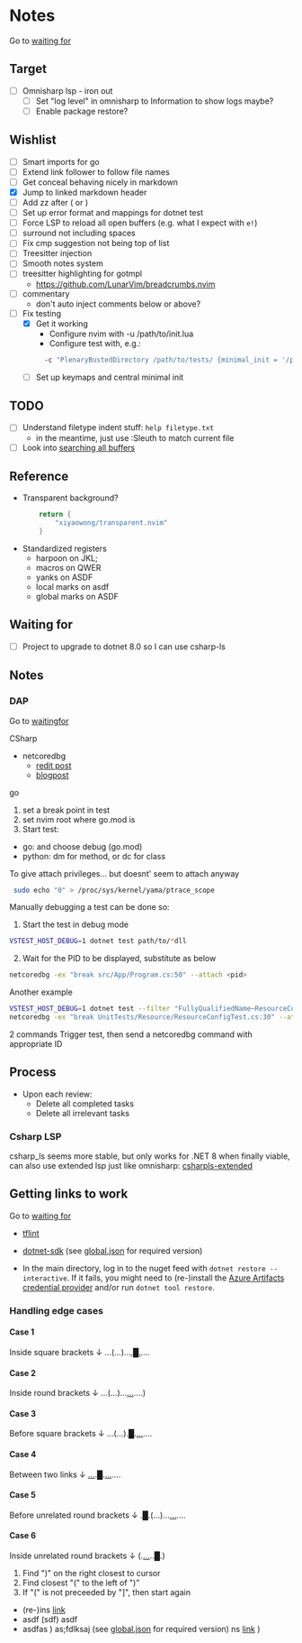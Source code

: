 # Notes

Go to [waiting for](#waiting-for)

## Target

- [ ] Omnisharp lsp - iron out
  - [ ] Set "log level" in omnisharp to Information to show logs maybe?
  - [ ] Enable package restore?

## Wishlist

- [ ] Smart imports for go
- [ ] Extend link follower to follow file names
- [ ] Get conceal behaving nicely in markdown
- [x] Jump to linked markdown header
- [ ] Add zz after ( or )
- [ ] Set up error format and mappings for dotnet test
- [ ] Force LSP to reload all open buffers (e.g. what I expect with `e!`)
- [ ] surround not including spaces
- [ ] Fix cmp suggestion not being top of list
- [ ] Treesitter injection
- [ ] Smooth notes system
- [ ] treesitter highlighting for gotmpl
  - https://github.com/LunarVim/breadcrumbs.nvim
- [ ] commentary
  - don't auto inject comments below or above?
- [ ] Fix testing
  - [x] Get it working
    - Configure nvim with -u /path/to/init.lua
    - Configure test with, e.g.:
    ```bash
      -c "PlenaryBustedDirectory /path/to/tests/ {minimal_init = '/path/to/init.lua'}"
    ```
  - [ ] Set up keymaps and central minimal init

## TODO
- [ ] Understand filetype indent stuff: `help filetype.txt`
  - in the meantime, just use :Sleuth to match current file
- [ ] Look into [searching all buffers](https://stackoverflow.com/questions/2450887/vim-searching-through-all-existing-buffers)

## Reference
- Transparent background?
  ```lua
      return {
          "xiyaowong/transparent.nvim"
      }
  ```
- Standardized registers
  - harpoon on <meta> JKL;
  - macros on QWER
  - yanks on ASDF
  - local marks on asdf
  - global marks on ASDF

## Waiting for

- [ ] Project to upgrade to dotnet 8.0 so I can use csharp-ls

## Notes

### DAP

Go to [waitingfor](#waiting-for)

CSharp
- netcoredbg
  - [redit post](https://www.reddit.com/r/csharp/comments/15ktebq/debugging_with_netcoredbg_in_neovim/)
  - [blogpost](https://aaronbos.dev/posts/debugging-csharp-neovim-nvim-dap)

go
1. set a break point in test
2. set nvim root where go.mod is
3. Start test:
  - go: <F5> and choose debug (go.mod)
  - python: <leader>dm for method, or <leader>dc for class


To give attach privileges... but doesnt' seem to attach anyway
```bash
 sudo echo "0" > /proc/sys/kernel/yama/ptrace_scope
```

Manually debugging a test can be done so:
1. Start the test in debug mode
```bash
VSTEST_HOST_DEBUG=1 dotnet test path/to/*dll
```
2. Wait for the PID to be displayed, substitute as <pid> below
```bash
netcoredbg -ex "break src/App/Program.cs:50" --attach <pid>
```

Another example
```bash
VSTEST_HOST_DEBUG=1 dotnet test --filter "FullyQualifiedName~ResourceConfigSuccessfullyParsesValidOrMissingEnvironmentVariables" path/to/*.dll
netcoredbg -ex "break UnitTests/Resource/ResourceConfigTest.cs:30" --attach 20985
```
2 commands
Trigger test, then send a netcoredbg command with appropriate ID

## Process

- Upon each review:
  - Delete all completed tasks
  - Delete all irrelevant tasks

### Csharp LSP

csharp_ls seems more stable, but only works for .NET 8
when finally viable, can also use extended lsp just like omnisharp:
[csharpls-extended](https://github.com/Decodetalkers/csharpls-extended-lsp.nvim)

## Getting links to work

Go to [waiting for](#waiting-for)
- [tflint](https://github.com/terraform-linters/tflint#installation)

- [dotnet-sdk](https://dotnet.microsoft.com/download) (see [global.json](https://dev.azure.com/cmd-sw/Discoverer/_git/chimerys?path=%2Fglobal.json&_a=contents) for required version)

* In the main directory, log in to the nuget feed with `dotnet restore --interactive`. If it fails, you might need to (re-)install the [Azure Artifacts credential provider](https://dev.azure.com/cmd-sw/Discoverer/_artifacts/feed/discoverer-nuget/connect) and/or run `dotnet tool restore`.


### Handling edge cases

#### Case 1
Inside square brackets
             ↓
...(...)...[.█.](...)....

#### Case 2
Inside round brackets
                  ↓
...(...)...[...](l█ink)....)

#### Case 3
Before square brackets
         ↓
...(...).█.[...](mylink)....

#### Case 4
Between two links
           ↓
[...](...).█.[...](...)....

#### Case 5
Before unrelated round brackets
 ↓
.█.(...)...[...](...)....

#### Case 6
Inside unrelated round brackets
              ↓
(.[...](...)..█.)



1. Find ")" on the right closest to cursor
2. Find closest "(" to the left of ")"
3. If "(" is not preceeded by "]", then start again

- (re-)ins [link](https://dev.azure.com/cmd-sw/Discoverer/) 
- asdf (sdf) asdf
- asdfas ) as;fdlksaj
(see [global.json](https://dev.azure.com/cmd-sw/Discoverer/2) for required version) ns [link](https://dev.azure.com/cmd-sw/Discoverer/3) )
